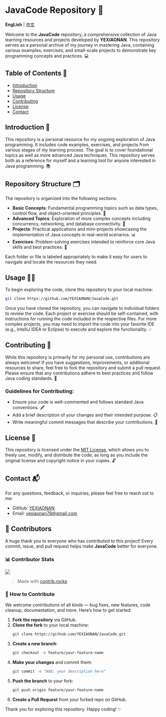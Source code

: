 # JavaCode Repository 🚀

**EngLish** | [中文](https://github.com/YEXIAONAN/JavaCode/blob/main/README-ZH.md)

Welcome to the **JavaCode** repository, a comprehensive collection of Java learning resources and projects developed by **YEXIAONAN**. This repository serves as a personal archive of my journey in mastering Java, containing various examples, exercises, and small-scale projects to demonstrate key programming concepts and practices. 💻

## Table of Contents 📑
- [Introduction](#introduction)
- [Repository Structure](#repository-structure)
- [Usage](#usage)
- [Contributing](#contributing)
- [License](#license)
- [Contact](#contact)

## Introduction 🌱

This repository is a personal resource for my ongoing exploration of Java programming. It includes code examples, exercises, and projects from various stages of my learning process. The goal is to cover foundational topics as well as more advanced Java techniques. This repository serves both as a reference for myself and a learning tool for anyone interested in Java programming. 📚

## Repository Structure 🗂️

The repository is organized into the following sections:

- **Basic Concepts**: Fundamental programming topics such as data types, control flow, and object-oriented principles. 📖
- **Advanced Topics**: Exploration of more complex concepts including concurrency, networking, and database connectivity. 🔧
- **Projects**: Practical applications and mini-projects showcasing the implementation of Java concepts in real-world scenarios. 📊
- **Exercises**: Problem-solving exercises intended to reinforce core Java skills and best practices. 📝

Each folder or file is labeled appropriately to make it easy for users to navigate and locate the resources they need.

## Usage 🏃‍♂️

To begin exploring the code, clone this repository to your local machine:

```bash
git clone https://github.com/YEXIAONAN/JavaCode.git
```

Once you have cloned the repository, you can navigate to individual folders to review the code. Each project or exercise should be self-contained, with instructions for running the code included in the respective files. For more complex projects, you may need to import the code into your favorite IDE (e.g., IntelliJ IDEA or Eclipse) to execute and explore the functionality. 💡

## Contributing 🤝

While this repository is primarily for my personal use, contributions are always welcome! If you have suggestions, improvements, or additional resources to share, feel free to fork the repository and submit a pull request. Please ensure that any contributions adhere to best practices and follow Java coding standards. 🔄

### Guidelines for Contributing:
- Ensure your code is well-commented and follows standard Java conventions. 🖋️
- Add a brief description of your changes and their intended purpose. 📋
- Write meaningful commit messages that describe your contributions. 💬

## License 📜

This repository is licensed under the [MIT License](LICENSE), which allows you to freely use, modify, and distribute the code, as long as you include the original license and copyright notice in your copies. 🔓

## Contact 📬

For any questions, feedback, or inquiries, please feel free to reach out to me:

- GitHub: [YEXIAONAN](https://github.com/YEXIAONAN)
- Email: yexiaonan78@gmail.com

## 🤝 Contributors

A huge thank you to everyone who has contributed to this project! Every commit, issue, and pull request helps make **JavaCode** better for everyone.

### 📊 Contributor Stats

<a href="https://github.com/yexiaonan/javacode/graphs/contributors">
  <img src="https://contrib.rocks/image?repo=yexiaonan/javacode" />
</a>

> Made with [contrib.rocks](https://contrib.rocks)

### 🧭 How to Contribute

We welcome contributions of all kinds — bug fixes, new features, code cleanup, documentation, and more. Here’s how to get started:

1. **Fork the repository** via GitHub.
2. **Clone the fork** to your local machine:
   ```bash
   git clone https://github.com/YEXIAONAN/JavaCode.git
   ```
3. **Create a new branch**:
   ```bash
   git checkout -b feature/your-feature-name
   ```
4. **Make your changes** and commit them:
   ```bash
   git commit -m "Add: your description here"
   ```
5. **Push the branch** to your fork:
   ```bash
   git push origin feature/your-feature-name
   ```
6. **Create a Pull Request** from your forked repo on GitHub.

Thank you for exploring this repository. Happy coding! ✨